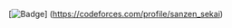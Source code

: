 [![Badge](https://cp-logo.vercel.app/codeforces/sanzen_sekai)]
(https://codeforces.com/profile/sanzen_sekai)
